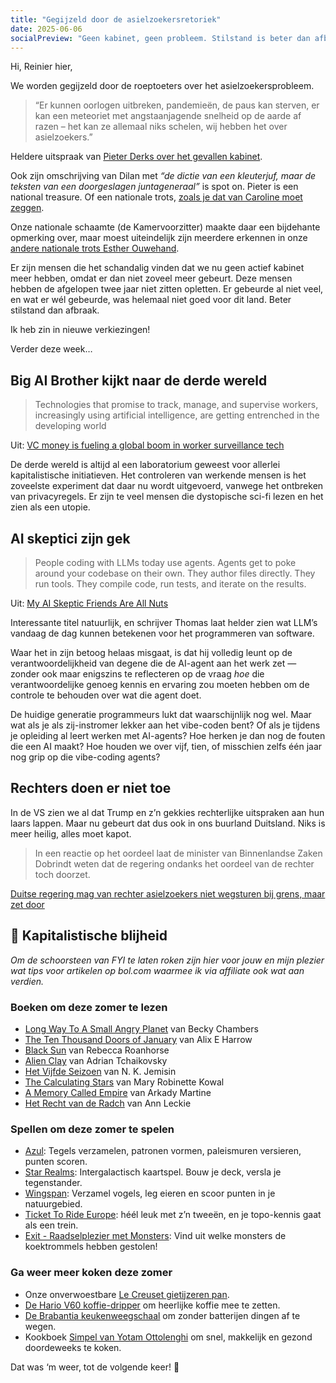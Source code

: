 ```yaml
---
title: "Gegijzeld door de asielzoekersretoriek"
date: 2025-06-06
socialPreview: "Geen kabinet, geen probleem. Stilstand is beter dan afbraak."
---
```


Hi, Reinier hier,

We worden gegijzeld door de roeptoeters over het asielzoekersprobleem.

> “Er kunnen oorlogen uitbreken, pandemieën, de paus kan sterven, er kan een meteoriet met angstaanjagende snelheid op de aarde af razen – het kan ze allemaal niks schelen, wij hebben het over asielzoekers.”

Heldere uitspraak van [Pieter Derks over het gevallen kabinet](https://www.youtube.com/watch?v=jWBuexEdZ_M).

Ook zijn omschrijving van Dilan met _“de dictie van een kleuterjuf, maar de teksten van een doorgeslagen juntageneraal”_ is spot on. Pieter is een national treasure. Of een nationale trots, [zoals je dat van Caroline moet zeggen](https://www.youtube.com/shorts/v6cWqpn6tKM).

Onze nationale schaamte (de Kamervoorzitter) maakte daar een bijdehante opmerking over, maar moest uiteindelijk zijn meerdere erkennen in onze [andere nationale trots Esther Ouwehand](https://www.telegraaf.nl/video/pvdd-fractievoorzitter-sneert-naar-martin-bosma-wat-bent-u-hard/70206546.html).

Er zijn mensen die het schandalig vinden dat we nu geen actief kabinet meer hebben, omdat er dan niet zoveel meer gebeurt. Deze mensen hebben de afgelopen twee jaar niet zitten opletten. Er gebeurde al niet veel, en wat er wél gebeurde, was helemaal niet goed voor dit land. Beter stilstand dan afbraak.

Ik heb zin in nieuwe verkiezingen!

Verder deze week…

## Big AI Brother kijkt naar de derde wereld

> Technologies that promise to track, manage, and supervise workers, increasingly using artificial intelligence, are getting entrenched in the developing world

Uit: [VC money is fueling a global boom in worker surveillance tech](https://restofworld.org/2025/employee-surveillance-software-vc-funding/)

De derde wereld is altijd al een laboratorium geweest voor allerlei kapitalistische initiatieven. Het controleren van werkende mensen is het zoveelste experiment dat daar nu wordt uitgevoerd, vanwege het ontbreken van privacyregels. Er zijn te veel mensen die dystopische sci-fi lezen en het zien als een utopie.

## AI skeptici zijn gek

> People coding with LLMs today use agents. Agents get to poke around your codebase on their own. They author files directly. They run tools. They compile code, run tests, and iterate on the results.

Uit: [My AI Skeptic Friends Are All Nuts](https://fly.io/blog/youre-all-nuts/)

Interessante titel natuurlijk, en schrijver Thomas laat helder zien wat LLM’s vandaag de dag kunnen betekenen voor het programmeren van software.

Waar het in zijn betoog helaas misgaat, is dat hij volledig leunt op de verantwoordelijkheid van degene die de AI-agent aan het werk zet — zonder ook maar enigszins te reflecteren op de vraag *hoe* die verantwoordelijke genoeg kennis en ervaring zou moeten hebben om de controle te behouden over wat die agent doet.

De huidige generatie programmeurs lukt dat waarschijnlijk nog wel. Maar wat als je als zij-instromer lekker aan het vibe-coden bent? Of als je tijdens je opleiding al leert werken met AI-agents? Hoe herken je dan nog de fouten die een AI maakt? Hoe houden we over vijf, tien, of misschien zelfs één jaar nog grip op die vibe-coding agents?

## Rechters doen er niet toe

In de VS zien we al dat Trump en z’n gekkies rechterlijke uitspraken aan hun laars lappen. Maar nu gebeurt dat dus ook in ons buurland Duitsland. Niks is meer heilig, alles moet kapot.

> In een reactie op het oordeel laat de minister van Binnenlandse Zaken Dobrindt weten dat de regering ondanks het oordeel van de rechter toch doorzet.

[Duitse regering mag van rechter asielzoekers niet wegsturen bij grens, maar zet door](https://nos.nl/artikel/2569690-duitse-regering-mag-van-rechter-asielzoekers-niet-wegsturen-bij-grens-maar-zet-door)

## 🔮 Kapitalistische blijheid

_Om de schoorsteen van FYI te laten roken zijn hier voor jouw en mijn plezier wat tips voor artikelen op bol.com waarmee ik via affiliate ook wat aan verdien._


### Boeken om deze zomer te lezen

- [Long Way To A Small Angry Planet](https://partner.bol.com/click/click?p=2&t=url&s=1066120&f=TXL&url=https%3A%2F%2Fwww.bol.com%2Fnl%2Fnl%2Ff%2Fthe-long-way-to-a-small-angry-planet%2F9200000034375959%2F&name=Long%20Way%20To%20A%20Small%20Angry%20Planet%2C%20Chambers%20Becky) van Becky Chambers
- [The Ten Thousand Doors of January](https://partner.bol.com/click/click?p=2&t=url&s=1066120&f=TXL&url=https%3A%2F%2Fwww.bol.com%2Fnl%2Fnl%2Ff%2Fthe-ten-thousand-doors-of-january%2F9200000104579255%2F&name=The%20Ten%20Thousand%20Doors%20of%20January%2C%20Alix%20E.%20Harrow) van Alix E Harrow
- [Black Sun](https://partner.bol.com/click/click?p=2&t=url&s=1066120&f=TXL&url=https%3A%2F%2Fwww.bol.com%2Fnl%2Fnl%2Ff%2Fblack-sun%2F9200000129860374%2F&name=Black%20Sun%2C%20Rebecca%20Roanhorse) van Rebecca Roanhorse
- [Alien Clay](https://partner.bol.com/click/click?p=2&t=url&s=1066120&f=TXL&url=https%3A%2F%2Fwww.bol.com%2Fnl%2Fnl%2Fp%2Falien-clay%2F9300000162798494%2F&name=Alien%20Clay%2C%20Adrian%20Tchaikovsky) van Adrian Tchaikovsky
- [Het Vijfde Seizoen](https://partner.bol.com/click/click?p=2&t=url&s=1066120&f=TXL&url=https%3A%2F%2Fwww.bol.com%2Fnl%2Fnl%2Ff%2Fde-gebroken-aarde-1-het-vijfde-seizoen%2F9200000091371720%2F&name=De%20gebroken%20aarde%201%20-%20Het%20Vijfde%20Seizoen%2C%20N.K....) van N. K. Jemisin
- [The Calculating Stars](https://partner.bol.com/click/click?p=2&t=url&s=1066120&f=TXL&url=https%3A%2F%2Fwww.bol.com%2Fnl%2Fnl%2Ff%2Fthe-calculating-stars%2F9200000082133196%2F&name=The%20Calculating%20Stars%2C%20Mary%20Robinette%20Kowal) van Mary Robinette Kowal
- [A Memory Called Empire](https://partner.bol.com/click/click?p=2&t=url&s=1066120&f=TXL&url=https%3A%2F%2Fwww.bol.com%2Fnl%2Fnl%2Ff%2Fmemory-called-empire%2F9200000091494741%2F&name=Memory%20Called%20Empire%2C%20Arkady%20Martine) van Arkady Martine
- [Het Recht van de Radch](https://partner.bol.com/click/click?p=2&t=url&s=1066120&f=TXL&url=https%3A%2F%2Fwww.bol.com%2Fnl%2Fnl%2Fp%2Fradch-1-het-recht-van-de-radch%2F9300000023537382%2F&name=Radch%201%20-%20Het%20Recht%20van%20de%20Radch%2C%20Ann%20Leckie) van Ann Leckie

### Spellen om deze zomer te spelen

- [Azul](https://partner.bol.com/click/click?p=2&t=url&s=1066120&f=TXL&url=https%3A%2F%2Fwww.bol.com%2Fnl%2Fnl%2Fp%2Fazul-bordspel%2F9200000086976904%2F&name=Next%20Move%20Games%20-%20Azul%20-%20Bordspel%20-%20Basisspel%20...): Tegels verzamelen, patronen vormen, paleismuren versieren, punten scoren.
- [Star Realms](https://partner.bol.com/click/click?p=2&t=url&s=1066120&f=TXL&url=https%3A%2F%2Fwww.bol.com%2Fnl%2Fnl%2Fp%2Fstar-realms-base-set-kaartspel%2F9200000039533934%2F&name=Star%20Realms%20Base%20Set%20Kaartspel): Intergalactisch kaartspel. Bouw je deck, versla je tegenstander.
- [Wingspan](https://partner.bol.com/click/click?p=2&t=url&s=1066120&f=TXL&url=https%3A%2F%2Fwww.bol.com%2Fnl%2Fnl%2Fp%2Fwingspan-bordspel%2F9200000104691586%2F&name=999%20Games%20-%20Wingspan%20-%20Bordspel%20-%20Prachtig%20vor...): Verzamel vogels, leg eieren en scoor punten in je natuurgebied.
- [Ticket To Ride Europe](https://partner.bol.com/click/click?p=2&t=url&s=1066120&f=TXL&url=https%3A%2F%2Fwww.bol.com%2Fnl%2Fp%2Fticket-to-ride-europe-bordspel%2F1004004006510342%2F&name=Ticket%20to%20Ride%20Europe%20-%20Bordspel): héél leuk met z’n tweeën, en je topo-kennis gaat als een trein.
- [Exit - Raadselplezier met Monsters](https://partner.bol.com/click/click?p=2&t=url&s=1066120&f=TXL&url=https%3A%2F%2Fwww.bol.com%2Fnl%2Fnl%2Fp%2Fexit-kids-raadselplezier-met-monsters-breinbreker%2F9300000180307553%2F&name=EXIT%20-%20KIDS%3A%20Raadselplezier): Vind uit welke monsters de koektrommels hebben gestolen!

### Ga weer meer koken deze zomer

- Onze onverwoestbare [Le Creuset gietijzeren pan](https://partner.bol.com/click/click?p=2&t=url&s=1066120&f=TXL&url=https%3A%2F%2Fwww.bol.com%2Fnl%2Fnl%2Fp%2Fle-creuset-gietijzeren-ronde-skillet-26cm-coastal-blue%2F9300000220035766%2F&name=Le%20Creuset%20-%20Gietijzeren%20-%20Ronde%20Skillet%2026cm%20...).
- [De Hario V60 koffie-dripper](https://partner.bol.com/click/click?p=2&t=url&s=1066120&f=TXL&url=https%3A%2F%2Fwww.bol.com%2Fnl%2Fp%2Fhario-v60-drip-decanter-02%2F9200000040262918%2F&name=Hario%20V60%20Drip%20Decanter%2002) om heerlijke koffie mee te zetten.
- [De Brabantia keukenweegschaal](https://partner.bol.com/click/click?p=2&t=url&s=1066118&f=TXL&url=https%3A%2F%2Fwww.bol.com%2Fnl%2Fp%2Fbrabantia-tasty-keukenweegschaal-digitaal-met-dynamo-dark-grey%2F9200000106249005%2F&name=Brabantia%20Keukenweegschaal) om zonder batterijen dingen af te wegen.
- Kookboek [Simpel van Yotam Ottolenghi](https://partner.bol.com/click/click?p=2&t=url&s=1066120&f=TXL&url=https%3A%2F%2Fwww.bol.com%2Fnl%2Fnl%2Fp%2Fsimpel%2F9200000091266387%2F&name=Simpel%2C%20Yotam%20Ottolenghi) om snel, makkelijk en gezond doordeweeks te koken.

Dat was ‘m weer, tot de volgende keer! 👋

